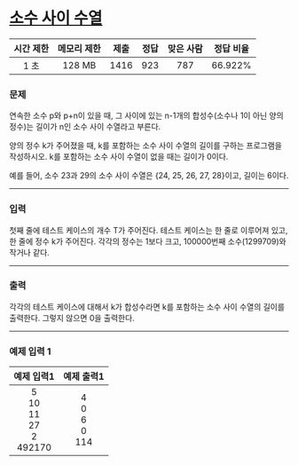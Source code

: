 # [소수 사이 수열](https://www.acmicpc.net/problem/3896)

<div align = center>

|  시간 제한  | 메모리 제한 |  제출  |  정답  | 맞은 사람 | 정답 비율 |
| :-------: | :------: | :----: | :----: | :-------: | :-------: |
|    1 초   |   128 MB  | 1416	 | 923 |  787  |  66.922%  |

</div>

### 문제

연속한 소수 p와 p+n이 있을 때, 그 사이에 있는 n-1개의 합성수(소수나 1이 아닌 양의 정수)는 길이가 n인 소수 사이 수열라고 부른다.

양의 정수 k가 주어졌을 때, k를 포함하는 소수 사이 수열의 길이를 구하는 프로그램을 작성하시오. k를 포함하는 소수 사이 수열이 없을 때는 길이가 0이다.

예를 들어, 소수 23과 29의 소수 사이 수열은 {24, 25, 26, 27, 28}이고, 길이는 6이다.

---

### 입력

첫째 줄에 테스트 케이스의 개수 T가 주어진다. 테스트 케이스는 한 줄로 이루어져 있고, 한 줄에 정수 k가 주어진다. 각각의 정수는 1보다 크고, 100000번째 소수(1299709)와 작거나 같다.

---

### 출력

각각의 테스트 케이스에 대해서 k가 합성수라면 k를 포함하는 소수 사이 수열의 길이를 출력한다. 그렇지 않으면 0을 출력한다.

---
### 예제 입력 1

| 예제 입력1 | 예제 출력1 |
| :--------: | :--------: |
| 5<br/>10<br/>11<br/>27<br/>2<br/>492170 | 4<br/>0<br/>6<br/>0<br/>114 |
